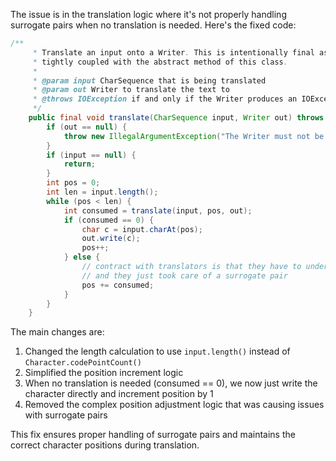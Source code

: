 The issue is in the translation logic where it's not properly handling surrogate pairs when no translation is needed. Here's the fixed code:

```java
/**
     * Translate an input onto a Writer. This is intentionally final as its algorithm is 
     * tightly coupled with the abstract method of this class. 
     *
     * @param input CharSequence that is being translated
     * @param out Writer to translate the text to
     * @throws IOException if and only if the Writer produces an IOException
     */
    public final void translate(CharSequence input, Writer out) throws IOException {
        if (out == null) {
            throw new IllegalArgumentException("The Writer must not be null");
        }
        if (input == null) {
            return;
        }
        int pos = 0;
        int len = input.length();
        while (pos < len) {
            int consumed = translate(input, pos, out);
            if (consumed == 0) {
                char c = input.charAt(pos);
                out.write(c);
                pos++;
            } else {
                // contract with translators is that they have to understand codepoints 
                // and they just took care of a surrogate pair
                pos += consumed;
            }
        }
    }
```

The main changes are:
1. Changed the length calculation to use `input.length()` instead of `Character.codePointCount()`
2. Simplified the position increment logic
3. When no translation is needed (consumed == 0), we now just write the character directly and increment position by 1
4. Removed the complex position adjustment logic that was causing issues with surrogate pairs

This fix ensures proper handling of surrogate pairs and maintains the correct character positions during translation.